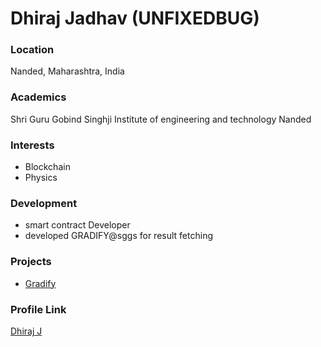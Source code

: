 # Dhiraj Jadhav (UNFIXEDBUG)

### Location

Nanded, Maharashtra, India

### Academics

Shri Guru Gobind Singhji Institute of engineering and technology Nanded

### Interests

- Blockchain
- Physics

### Development

- smart contract Developer
- developed GRADIFY@sggs for result fetching

### Projects

- [Gradify](https://github.com/The-CrunchBase/gradify_backend)

### Profile Link

[Dhiraj J](https://github.com/unfixedbug)
